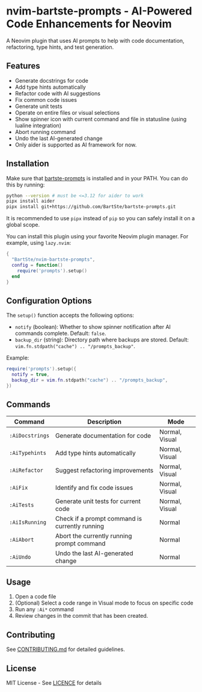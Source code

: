 # nvim-bartste-prompts - AI-Powered Code Enhancements for Neovim

A Neovim plugin that uses AI prompts to help with code documentation,
refactoring, type hints, and test generation.

## Features

- Generate docstrings for code
- Add type hints automatically
- Refactor code with AI suggestions
- Fix common code issues
- Generate unit tests  
- Operate on entire files or visual selections
- Show spinner icon with current command and file in statusline (using lualine integration)
- Abort running command
- Undo the last AI-generated change
- Only aider is supported as AI framework for now.

## Installation

Make sure that [bartste-prompts](https://github.com/BartSte/bartste-prompts) is
installed and in your PATH. You can do this by running:

```bash
python --version # must be <=3.12 for aider to work
pipx install aider
pipx install git+https://github.com/BartSte/bartste-prompts.git
```

It is recommended to use `pipx` instead of `pip` so you can safely install it on
a global scope.

You can install this plugin using your favorite Neovim plugin manager. For
example, using `lazy.nvim`:

```lua
{
  "BartSte/nvim-bartste-prompts",
  config = function()
    require('prompts').setup()
  end
}
```

## Configuration Options

The `setup()` function accepts the following options:

- `notify` (boolean): Whether to show spinner notification after AI commands complete. Default: `false`.
- `backup_dir` (string): Directory path where backups are stored. Default: `vim.fn.stdpath("cache") .. "/prompts_backup"`.

Example:

```lua
require('prompts').setup({
  notify = true,
  backup_dir = vim.fn.stdpath("cache") .. "/prompts_backup",
})
```

## Commands

| Command         | Description                                    | Mode          |
| --------------- | ---------------------------------------------- | ------------- |
| `:AiDocstrings` | Generate documentation for code                | Normal, Visual |
| `:AiTypehints`  | Add type hints automatically                   | Normal, Visual |
| `:AiRefactor`   | Suggest refactoring improvements               | Normal, Visual |
| `:AiFix`        | Identify and fix code issues                   | Normal, Visual |
| `:AiTests`      | Generate unit tests for current code           | Normal, Visual |
| `:AiIsRunning`  | Check if a prompt command is currently running | Normal |
| `:AiAbort`      | Abort the currently running prompt command     | Normal |
| `:AiUndo`       | Undo the last AI-generated change              | Normal |

## Usage

1. Open a code file
2. (Optional) Select a code range in Visual mode to focus on specific code
3. Run any `:Ai*` command
4. Review changes in the commit that has been created.

## Contributing

See [CONTRIBUTING.md](CONTRIBUTING.md) for detailed guidelines.

## License

MIT License - See [LICENCE](LICENCE) for details
